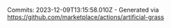 Commits: 2023-12-09T13:15:58.010Z - Generated via https://github.com/marketplace/actions/artificial-grass
<br>
